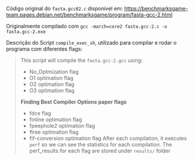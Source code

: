 Código original do `fasta.gcc02.c` disponível em: https://benchmarksgame-team.pages.debian.net/benchmarksgame/program/fasta-gcc-2.html

Originalmente compilado com `gcc -march=core2 fasta.gcc-2.c -o fasta.gcc-2.exe`

Descrição do Script `compile_exec_sh`, utilizado para compilar e rodar o programa com diferentes flags:

> This script will compile the `fasta.gcc-2.gcc` using:
>   - No_Optmization flag
>   - O1 optimation flag
>   - O2 optimation flag
>   - O3 optimation flag
>
>   **Finding Best Compiler Options paper flags**
>   - fdce flag
>   - finline optimation flag
>   - fpeephole2 optimation flag
>   - ftree optimation flag
>   - fif-conversion optimation flag
> After each compilation, it executes `perf` so we can see the statistics for each compilation.
> The perf_results for each flag are stored under `results/` folder

